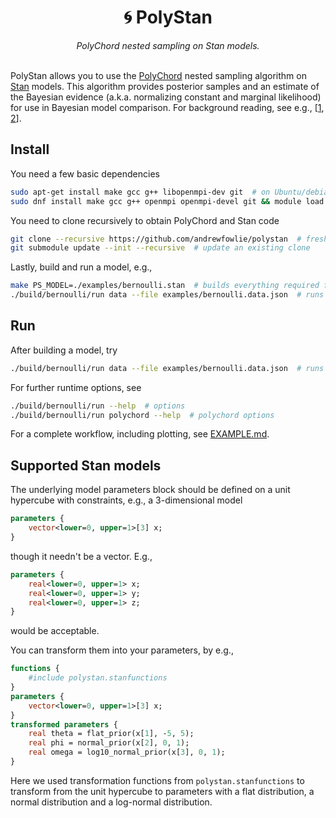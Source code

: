<h1 align="center">
 🌀 PolyStan
</h1>

<div align="center">
<i>PolyChord nested sampling on Stan models. </i>
</div>
<br>

PolyStan allows you to use the [PolyChord](https://github.com/PolyChord) nested sampling algorithm on [Stan](https://mc-stan.org/docs/reference-manual/blocks.html) models. This algorithm provides posterior samples and an estimate of the Bayesian evidence (a.k.a. normalizing constant and marginal likelihood) for use in Bayesian model comparison. For background reading, see e.g., [[1](https://arxiv.org/abs/2205.15570), [2](https://arxiv.org/abs/1502.01856)].

## Install

You need a few basic dependencies
```bash
sudo apt-get install make gcc g++ libopenmpi-dev git  # on Ubuntu/debian
sudo dnf install make gcc g++ openmpi openmpi-devel git && module load mpi/openmpi-$(uname -m)  # Fedora
```

You need to clone recursively to obtain PolyChord and Stan code
```bash
git clone --recursive https://github.com/andrewfowlie/polystan  # fresh clone
git submodule update --init --recursive  # update an existing clone
```
Lastly, build and run a model, e.g.,
```bash
make PS_MODEL=./examples/bernoulli.stan  # builds everything required for this model
./build/bernoulli/run data --file examples/bernoulli.data.json  # runs model
```
## Run

After building a model, try
```bash
./build/bernoulli/run data --file examples/bernoulli.data.json  # runs model
```
For further runtime options, see
```bash
./build/bernoulli/run --help  # options
./build/bernoulli/run polychord --help  # polychord options
```

For a complete workflow, including plotting, see [EXAMPLE.md](EXAMPLE.md).


## Supported Stan models

The underlying model parameters block should be defined on a unit hypercube with constraints, e.g., a 3-dimensional model
```stan
parameters {
    vector<lower=0, upper=1>[3] x;
}
```
though it needn't be a vector. E.g.,
```stan    
parameters {
    real<lower=0, upper=1> x;
    real<lower=0, upper=1> y;
    real<lower=0, upper=1> z;
}
```
would be acceptable.

You can transform them into your parameters, by e.g.,
```stan
functions {
    #include polystan.stanfunctions
}
parameters {
    vector<lower=0, upper=1>[3] x;
}
transformed parameters {
    real theta = flat_prior(x[1], -5, 5);
    real phi = normal_prior(x[2], 0, 1);
    real omega = log10_normal_prior(x[3], 0, 1);
}
```
Here we used transformation functions from `polystan.stanfunctions` to transform from the unit hypercube to parameters with a flat distribution, a normal distribution and a log-normal distribution.
